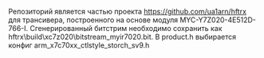 Репозиторий является частью проекта https://github.com/ua1arn/hftrx для трансивера, построенного на основе модуля MYC-Y7Z020-4E512D-766-I.
Сгенерированный битстрим необходимо сохранить как hftrx\build\xc7z020\bitstream_myir7020.bit. В product.h выбирается конфиг arm_x7c70xx_ctlstyle_storch_sv9.h

